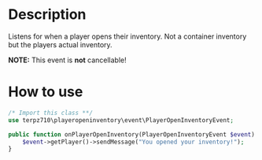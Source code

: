 # Description
Listens for when a player opens their inventory. Not a container inventory but the players actual inventory.

**NOTE:** This event is **not** cancellable!

# How to use
```php
/* Import this class **/
use terpz710\playeropeninventory\event\PlayerOpenInventoryEvent;

public function onPlayerOpenInventory(PlayerOpenInventoryEvent $event) : void{
    $event->getPlayer()->sendMessage("You opened your inventory!");
}
```

